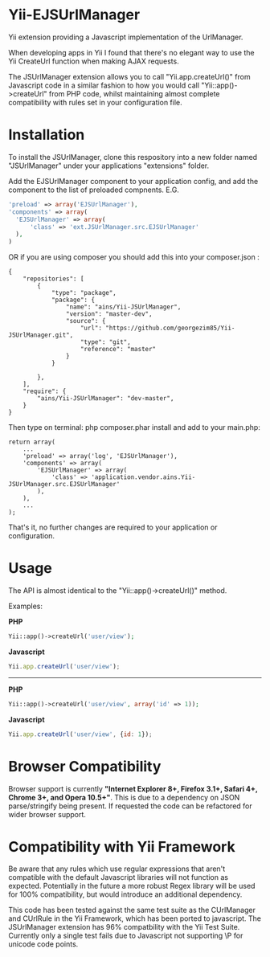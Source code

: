 Yii-EJSUrlManager
=================

Yii extension providing a Javascript implementation of the UrlManager.

When developing apps in Yii I found that there's no elegant way to use the Yii CreateUrl function when making AJAX requests.

The JSUrlManager extension allows you to call "Yii.app.createUrl()" from Javascript code in a similar fashion to how you would call "Yii::app()->createUrl" from PHP code, whilst maintaining almost complete compatibility with rules set in your configuration file.

Installation
============

To install the JSUrlManager, clone this respository into a new folder named "JSUrlManager" under your applications "extensions" folder.

Add the EJSUrlManager component to your application config, and add the component to the list of preloaded compnents.
E.G.
```php
'preload' => array('EJSUrlManager'),
'components' => array(
  'EJSUrlManager' => array(
      'class' => 'ext.JSUrlManager.src.EJSUrlManager'
  ),
)
```

OR if you are using composer you should add this into your composer.json :
```
{
    "repositories": [
        {
            "type": "package",
            "package": {
                "name": "ains/Yii-JSUrlManager",
                "version": "master-dev",
                "source": {
                    "url": "https://github.com/georgezim85/Yii-JSUrlManager.git",
                    "type": "git",
                    "reference": "master"
                }
            }

        },
    ],
    "require": {
        "ains/Yii-JSUrlManager": "dev-master",
    }
}
```
Then type on terminal: php composer.phar install
and add to your main.php:
```
return array(
    ...
    'preload' => array('log', 'EJSUrlManager'),
    'components' => array(
        'EJSUrlManager' => array(
            'class' => 'application.vendor.ains.Yii-JSUrlManager.src.EJSUrlManager'
        ),
    ),
    ...
);
```
That's it, no further changes are required to your application or configuration.

Usage
======
The API is almost identical to the "Yii::app()->createUrl()" method.

Examples:

**PHP**
```php
Yii::app()->createUrl('user/view');
```

**Javascript**

```javascript
Yii.app.createUrl('user/view');
```
-----------------

**PHP**
```php
Yii::app()->createUrl('user/view', array('id' => 1));
```

**Javascript**
```javascript
Yii.app.createUrl('user/view', {id: 1});
```

Browser Compatibility
========
Browser support is currently **"Internet Explorer 8+, Firefox 3.1+, Safari 4+, Chrome 3+, and Opera 10.5+"**. This is due to a dependency on JSON parse/stringify being present. If requested the code can be refactored for wider browser support.

Compatibility with Yii Framework
=========

Be aware that any rules which use regular expressions that aren't compatible with the default Javascript libraries will not function as expected. Potentially in the future a more robust Regex library will be used for 100% compatibility, but would introduce an additional dependency.

This code has been tested against the same test suite as the CUrlManager and CUrlRule in the Yii Framework, which has been ported to javascript. The JSUrlManager extension has 96% compatbility with the Yii Test Suite. Currently only a single test fails due to Javascript not supporting \P for unicode code points.
